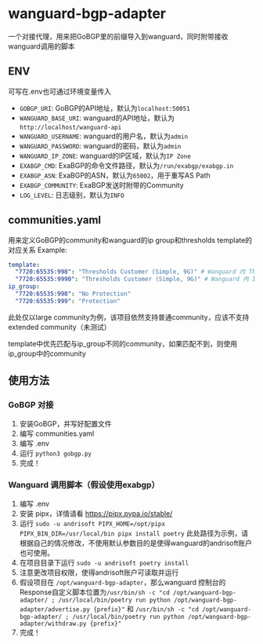 # wanguard-bgp-adapter

一个对接代理，用来把GoBGP里的前缀导入到wanguard，同时附带接收wanguard调用的脚本

## ENV
可写在.env也可通过环境变量传入
- `GOBGP_URI`: GoBGP的API地址，默认为`localhost:50051`
- `WANGUARD_BASE_URI`: wanguard的API地址，默认为`http://localhost/wanguard-api`
- `WANGUARD_USERNAME`: wanguard的用户名，默认为`admin`
- `WANGUARD_PASSWORD`: wanguard的密码，默认为`admin`
- `WANGUARD_IP_ZONE`: wanguard的IP区域，默认为`IP Zone`
- `EXABGP_CMD`: ExaBGP的命令文件路径，默认为`/run/exabgp/exabgp.in`
- `EXABGP_ASN`: ExaBGP的ASN，默认为`65002`，用于重写AS Path
- `EXABGP_COMMUNITY`: ExaBGP发送时附带的Community
- `LOG_LEVEL`: 日志级别，默认为`INFO`

## communities.yaml
用来定义GoBGP的community和wanguard的ip group和thresholds template的对应关系
Example: 
```yaml
template:
  "7720:65535:998": "Thresholds Customer (Simple, 9G)" # Wanguard 内 Thresholds Template 的名字
  "7720:65535:9990": "Thresholds Customer (Simple, 9G)" # Wanguard 内 IP Group 的名字
ip_group:
  "7720:65535:998": "No Protection"
  "7720:65535:999": "Protection"
```
此处仅以large community为例，该项目依然支持普通community，应该不支持extended community（未测试）

template中优先匹配与ip_group不同的community，如果匹配不到，则使用ip_group中的community

## 使用方法
### GoBGP 对接
1. 安装GoBGP，并写好配置文件
2. 编写 communities.yaml
3. 编写 .env
4. 运行 `python3 gobgp.py`
5. 完成！
### Wanguard 调用脚本（假设使用exabgp）
1. 编写 .env
2. 安装 pipx，详情请看 https://pipx.pypa.io/stable/
3. 运行 `sudo -u andrisoft PIPX_HOME=/opt/pipx PIPX_BIN_DIR=/usr/local/bin pipx install poetry` 此处路径为示例，请根据自己的情况修改，不使用默认参数目的是使得wanguard的andrisoft账户也可使用。
4. 在项目目录下运行 `sudo -u andrisoft poetry install`
5. 注意更改项目权限，使得andrisoft账户可读取并运行
6. 假设项目在 `/opt/wanguard-bgp-adapter`，那么wanguard 控制台的Response自定义脚本位置为`/usr/bin/sh -c "cd /opt/wanguard-bgp-adapter/ ; /usr/local/bin/poetry run python /opt/wanguard-bgp-adapter/advertise.py {prefix}"` 和 
`/usr/bin/sh -c "cd /opt/wanguard-bgp-adapter/ ; /usr/local/bin/poetry run python /opt/wanguard-bgp-adapter/withdraw.py {prefix}"`
7. 完成！
